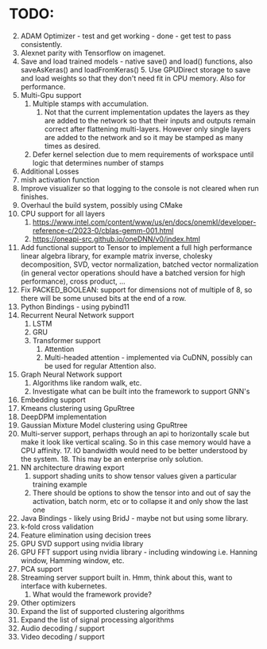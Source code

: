 # TODO:
2. ADAM Optimizer - test and get working - done - get test to pass consistently.
3. Alexnet parity with Tensorflow on imagenet.
4. Save and load trained models - native save() and load() functions, also saveAsKeras() and loadFromKeras()
   5. Use GPUDirect storage to save and load weights so that they don't need fit in CPU memory. Also for performance.
9. Multi-Gpu support
   1. Multiple stamps with accumulation.
       1. Not that the current implementation updates the layers as they are added to the network so that their inputs and outputs remain correct after flattening multi-layers. However only single layers are added to the network and so it may be stamped as many times as desired.
   2. Defer kernel selection due to mem requirements of workspace until logic that determines number of stamps
2. Additional Losses
4. mish activation function
5. Improve visualizer so that logging to the console is not cleared when run finishes.
6. Overhaul the build system, possibly using CMake
7. CPU support for all layers
   1. https://www.intel.com/content/www/us/en/docs/onemkl/developer-reference-c/2023-0/cblas-gemm-001.html
   2. https://oneapi-src.github.io/oneDNN/v0/index.html
8. Add functional support to Tensor to implement a full high performance linear algebra library, for example matrix inverse, cholesky decomposition, SVD, vector normalization, batched vector normalization (in general vector operations should have a batched version for high performance), cross product, ...
9. Fix PACKED_BOOLEAN: support for dimensions not of multiple of 8, so there will be some unused bits at the end of a row.
9. Python Bindings - using pybind11
11. Recurrent Neural Network support
    1. LSTM
    1. GRU
    1. Transformer support
       1. Attention 
       1. Multi-headed attention - implemented via CuDNN, possibly can be used for regular Attention also.
12. Graph Neural Network support
    1. Algorithms like random walk, etc.
    1. Investigate what can be built into the framework to support GNN's
13. Embedding support
14. Kmeans clustering using GpuRtree
15. DeepDPM implementation
15. Gaussian Mixture Model clustering using GpuRtree
16. Multi-server support, perhaps through an api to horizontally scale but make it look like vertical scaling. So in this case memory would have a CPU affinity.
    17. IO bandwidth would need to be better understood by the system.
    18. This may be an enterprise only solution.
16. NN architecture drawing export
    1. support shading units to show tensor values given a particular training example
    2. There should be options to show the tensor into and out of say the activation, batch norm, etc or to collapse it and only show the last one
17. Java Bindings - likely using BridJ - maybe not but using some library.
18. k-fold cross validation
19. Feature elimination using decision trees
20. GPU SVD support using nvidia library
21. GPU FFT support using nvidia library - including windowing i.e. Hanning window, Hamming window, etc.
22. PCA support
23. Streaming server support built in. Hmm, think about this, want to interface with kubernetes.
    1. What would the framework provide?
24. Other optimizers 
24. Expand the list of supported clustering algorithms
25. Expand the list of signal processing algorithms
26. Audio decoding / support
27. Video decoding / support
